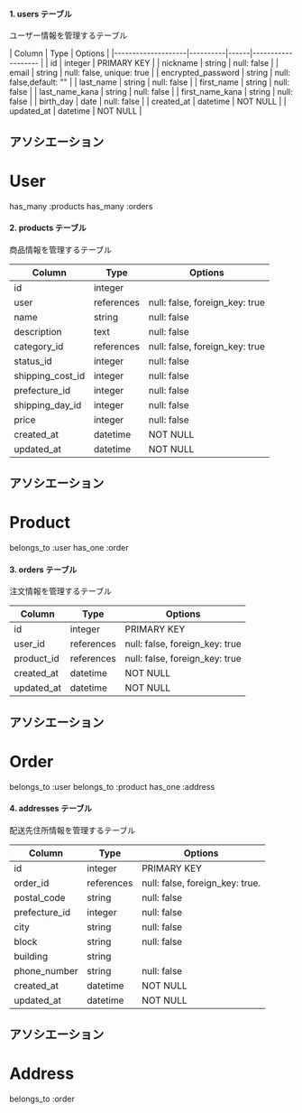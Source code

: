 
#### 1. users テーブル
ユーザー情報を管理するテーブル

| Column             | Type     | Options                   |
|--------------------|----------|------|------------------- |
| id                 | integer  | PRIMARY KEY               |
| nickname           | string   | null: false               |
| email              | string   | null: false, unique: true |
| encrypted_password | string   | null: false,default: ""   |
| last_name          | string   | null: false               |
| first_name         | string   | null: false               |
| last_name_kana     | string   | null: false               |
| first_name_kana    | string   | null: false               |
| birth_day          | date     | null: false               |
| created_at         | datetime | NOT NULL                  |
| updated_at         | datetime | NOT NULL                  |

## アソシエーション
# User
 has_many :products
 has_many :orders


#### 2. products テーブル
商品情報を管理するテーブル

| Column           | Type       | Options                        |
|------------------|------------|------------------------------- |
| id               | integer    |                                |
| user             | references | null: false, foreign_key: true |
| name             | string     | null: false                    |
| description      | text       | null: false                    |
| category_id      | references | null: false, foreign_key: true |
| status_id        | integer    | null: false                    |
| shipping_cost_id | integer    | null: false                    |
| prefecture_id    | integer    | null: false                    |
| shipping_day_id  | integer    | null: false                    |
| price            | integer    | null: false                    |
| created_at       | datetime   | NOT NULL                       |
| updated_at       | datetime   | NOT NULL                       |

## アソシエーション
# Product
 belongs_to :user
 has_one :order

#### 3. orders テーブル
注文情報を管理するテーブル

| Column     | Type       | Options                        |
|-------------|-----------|--------------------------------|
| id         | integer    | PRIMARY KEY                    |
| user_id    | references | null: false, foreign_key: true |
| product_id | references | null: false, foreign_key: true |
| created_at | datetime   | NOT NULL                       |
| updated_at | datetime   | NOT NULL                       |

## アソシエーション
# Order
 belongs_to :user
 belongs_to :product
 has_one    :address


#### 4. addresses テーブル
配送先住所情報を管理するテーブル

| Column        | Type       | Options                         |
|---------------|--------    |---------------------------------|
| id            |  integer   | PRIMARY KEY                     |
| order_id      | references | null: false, foreign_key: true. |
| postal_code   | string     | null: false                     |
| prefecture_id | integer    | null: false                     |
| city          | string     | null: false                     |
| block         | string     | null: false                     |
| building      | string     |                                 |
| phone_number  | string     | null: false                     |
| created_at    | datetime   | NOT NULL                        |
| updated_at    | datetime   | NOT NULL                        |

## アソシエーション
# Address
 belongs_to :order




